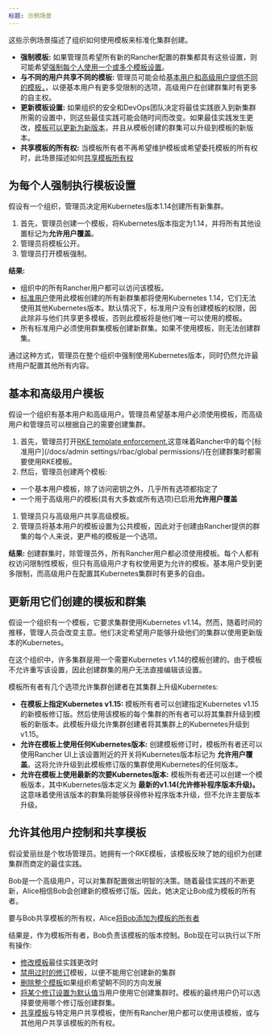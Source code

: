 ```yaml
---
标题: 示例场景
---
```


这些示例场景描述了组织如何使用模板来标准化集群创建。

- **强制模板:** 如果管理员希望所有新的Rancher配置的群集都具有这些设置，则可能希望[强制每个人使用一个或多个模板设置](#enforcing-a-template-setting-for-everyone)。
- **与不同的用户共享不同的模板:** 管理员可能会给[基本用户和高级用户提供不同的模板，](#templates-for-basic-and-advanced-users)，以便基本用户有更多受限制的选项，高级用户在创建群集时有更多的自主权。
- **更新模板设置:** 如果组织的安全和DevOps团队决定将最佳实践嵌入到新集群所需的设置中，则这些最佳实践可能会随时间而改变。如果最佳实践发生更改，[模板可以更新为新版本](#updating-templates-and-clusters-created-with-them)，并且从模板创建的群集可以升级到模板的新版本。
- **共享模板的所有权:** 当模板所有者不再希望维护模板或希望委托模板的所有权时，此场景描述如何[共享模板所有权](#allowing-other-users-to-control-and-share-a-template)

## 为每个人强制执行模板设置

假设有一个组织，管理员决定用Kubernetes版本1.14创建所有新集群。

1. 首先，管理员创建一个模板，将Kubernetes版本指定为1.14，并将所有其他设置标记为**允许用户覆盖**。
1. 管理员将模板公开。
1. 管理员打开模板强制。

**结果:**

- 组织中的所有Rancher用户都可以访问该模板。
- [标准用户](/docs/admin-settings/rbac/global-permissions/)使用此模板创建的所有新群集都将使用Kubernetes 1.14，它们无法使用其他Kubernetes版本。默认情况下，标准用户没有创建模板的权限，因此除非与他们共享更多模板，否则此模板将是他们唯一可以使用的模板。
- 所有标准用户必须使用群集模板创建新群集。如果不使用模板，则无法创建群集。

通过这种方式，管理员在整个组织中强制使用Kubernetes版本，同时仍然允许最终用户配置其他所有内容。

## 基本和高级用户模板

假设一个组织有基本用户和高级用户。管理员希望基本用户必须使用模板，而高级用户和管理员可以根据自己的需要创建集群。

1. 首先，管理员打开[RKE template enforcement.](/docs/admin-settings/rke-templates/enforcement/#requiring-new-clusters-to-use-a-cluster-template)这意味着Rancher中的每个[标准用户](/docs/admin settings/rbac/global permissions/)在创建群集时都需要使用RKE模板。
1. 然后，管理员创建两个模板:

- 一个基本用户模板，除了访问密钥之外，几乎所有选项都指定了
- 一个用于高级用户的模板(具有大多数或所有选项)已启用**允许用户覆盖**

1. 管理员只与高级用户共享高级模板。
1. 管理员将基本用户的模板设置为公共模板，因此对于创建由Rancher提供的群集的每个人来说，更严格的模板是一个选项。

**结果:** 创建群集时，除管理员外，所有Rancher用户都必须使用模板。每个人都有权访问限制性模板，但只有高级用户才有权使用更为允许的模板。基本用户受到更多限制，而高级用户在配置其Kubernetes集群时有更多的自由。

## 更新用它们创建的模板和群集

假设一个组织有一个模板，它要求集群使用Kubernetes v1.14。然而，随着时间的推移，管理人员会改变主意。他们决定希望用户能够升级他们的集群以使用更新版本的Kubernetes。

在这个组织中，许多集群是用一个需要Kubernetes v1.14的模板创建的。由于模板不允许重写该设置，因此创建群集的用户无法直接编辑该设置。

模板所有者有几个选项允许集群创建者在其集群上升级Kubernetes:

- **在模板上指定Kubernetes v1.15:** 模板所有者可以创建指定Kubernetes v1.15的新模板修订版。然后使用该模板的每个集群的所有者可以将其集群升级到模板的新版本。此模板升级允许集群创建者将其集群上的Kubernetes升级到v1.15。
- **允许在模板上使用任何Kubernetes版本:** 创建模板修订时，模板所有者还可以使用Rancher UI上该设置附近的开关将Kubernetes版本标记为 **允许用户覆盖**。这将允许升级到此模板修订版的集群使用Kubernetes的任何版本。
- **允许在模板上使用最新的次要Kubernetes版本:** 模板所有者还可以创建一个模板版本，其中Kubernetes版本定义为 **最新的v1.14(允许修补程序版本升级)。** 这意味着使用该版本的群集将能够获得修补程序版本升级，但不允许主要版本升级。

## 允许其他用户控制和共享模板

假设爱丽丝是个牧场管理员。她拥有一个RKE模板，该模板反映了她的组织为创建集群而商定的最佳实践。

Bob是一个高级用户，可以对集群配置做出明智的决策。随着最佳实践的不断更新，Alice相信Bob会创建新的模板修订版。因此，她决定让Bob成为模板的所有者。

要与Bob共享模板的所有权，Alice[将Bob添加为模板的所有者](/docs/admin-settings/rke-templates/template-access-and-sharing/#sharing-ownership-of-templates)

结果是，作为模板所有者，Bob负责该模板的版本控制。Bob现在可以执行以下所有操作:

- [修改模板](/docs/admin-settings/rke-templates/creating-and-revising/#updating-a-template)最佳实践更改时
- [禁用过时的修订](/docs/admin-settings/rke-templates/creating-and-revising/#disabling-a-template-revision)模板，以便不能用它创建新的集群
- [删除整个模板](/docs/admin-settings/rke-templates/creating-and-revising/#deleting-a-template)如果组织希望朝不同的方向发展
- [将某个修订设置为默认值](/docs/admin-settings/rke-templates/creating-and-revising/#setting-a-template-revision-as-default)当用户使用它创建集群时。模板的最终用户仍可以选择要使用哪个修订版创建群集。
- [共享模板](/docs/admin-settings/rke-templates/template-access-and-sharing)与特定用户共享模板，使所有Rancher用户都可以使用该模板，或与其他用户共享该模板的所有权。